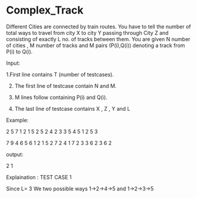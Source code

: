 # Complex_Track
Different Cities  are connected by train routes. You have to tell the number of total ways to travel from city X  to city Y passing through City Z and consisting of exactly L no. of tracks between them.
You are given N number of cities , M number of tracks  and M pairs (P(i),Q(i)) denoting a track from P(i) to Q(i).

Input:

1.First line contains T (number of testcases).

2. The first line of testcase contain N and M.

3. M lines follow containing P(i) and Q(i).

4. The last line of testcase contains X , Z , Y and L

Example:

2
5 7	
1 2
1 5
2 5 
2 4
2 3 
3 5
4 5
1 2 5 3


7 9
4 6
5 6
1 2
1 5
2 7
2 4
1 7
2 3
3 6
2 3 6 2

output: 

2 
1

Explaination : TEST CASE 1

Since L= 3
We two possible ways 1->2->4->5 and 1->2->3->5

